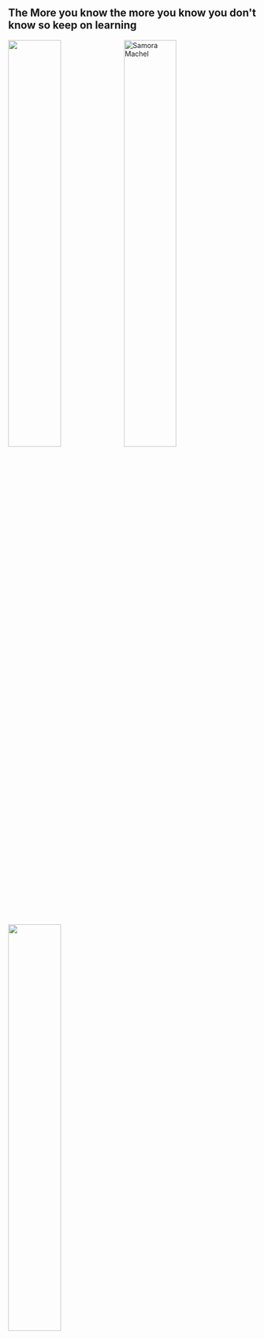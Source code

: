 ## The More you know the more you know you don't know so keep on learning 

<div>
  <img width="46%", align="left" src="https://github-readme-stats.vercel.app/api?username=SamoraMachel&show_icons=true" />
  <img align="center" width="46%" src="https://github-readme-streak-stats.herokuapp.com/?user=SamoraMachel" alt="Samora Machel" />
  
</div>
<div>
  <img width="46%", align="" src="https://github-readme-stats.vercel.app/api/top-langs/?username=SamoraMachel&langs_count=10&layout=compact" />
</div>
<!--
**SamoraMachel/SamoraMachel** is a ✨ _special_ ✨ repository because its `README.md` (this file) appears on your GitHub profile.

Here are some ideas to get you started:
### Hi there 👋
- 🔭 I’m currently working on ...
- 🌱 I’m currently learning ...
- 👯 I’m looking to collaborate on ...
- 🤔 I’m looking for help with ...
- 💬 Ask me about ...
- 📫 How to reach me: ...
- 😄 Pronouns: ...
- ⚡ Fun fact: ...
-->
